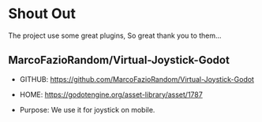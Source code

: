# Shout Out

The project use some great plugins, So great thank you to them...

## MarcoFazioRandom/Virtual-Joystick-Godot

- GITHUB: https://github.com/MarcoFazioRandom/Virtual-Joystick-Godot
- HOME: https://godotengine.org/asset-library/asset/1787

- Purpose: We use it for joystick on mobile.

